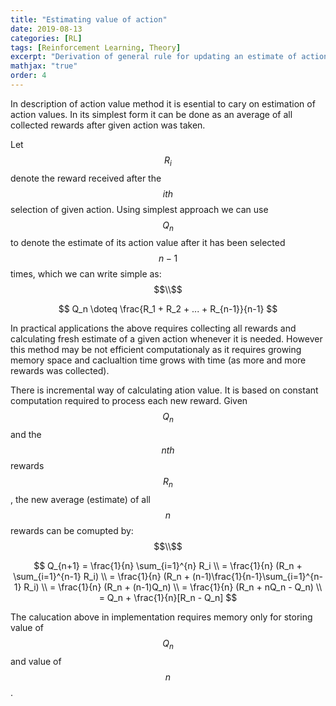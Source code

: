 ```yaml
---
title: "Estimating value of action"
date: 2019-08-13
categories: [RL]
tags: [Reinforcement Learning, Theory]
excerpt: "Derivation of general rule for updating an estimate of action's value in an incremental way"
mathjax: "true"
order: 4
---
```


In description of action value method it is esential to cary on estimation of action values. In its simplest form it can be done as an average of all collected rewards after given action was taken. 

Let $$R_i$$ denote the reward received after the $$ith$$ selection of given action. Using simplest approach we can use $$Q_n$$ to denote the estimate of its action value after it has been selected $$n-1$$ times, which we can write simple as: 
$$\\$$

$$ Q_n \doteq \frac{R_1 + R_2 + ... + R_{n-1}}{n-1} $$

In practical applications the above requires collecting all rewards and calculating fresh estimate of a given action whenever it is needed. However this method may be not efficient computationaly as it requires growing memory space and caclualtion time grows with time (as more and more rewards was collected).

There is incremental way of calculating ation value. It is based on constant computation required to process each new reward. Given $$Q_n$$ and the $$nth$$ rewards $$R_n$$, the new average (estimate) of all $$n$$ rewards can be comupted by:
$$\\$$

$$ Q_{n+1} = \frac{1}{n} \sum_{i=1}^{n} R_i \\
       = \frac{1}{n} (R_n + \sum_{i=1}^{n-1} R_i) \\
       = \frac{1}{n} (R_n + (n-1)\frac{1}{n-1}\sum_{i=1}^{n-1} R_i) \\
       = \frac{1}{n} (R_n + (n-1)Q_n) \\
       = \frac{1}{n} (R_n + nQ_n - Q_n) \\
       = Q_n + \frac{1}{n}[R_n - Q_n] $$

The calucation above in implementation requires memory only for storing value of $$Q_n$$ and value of $$n$$. 
